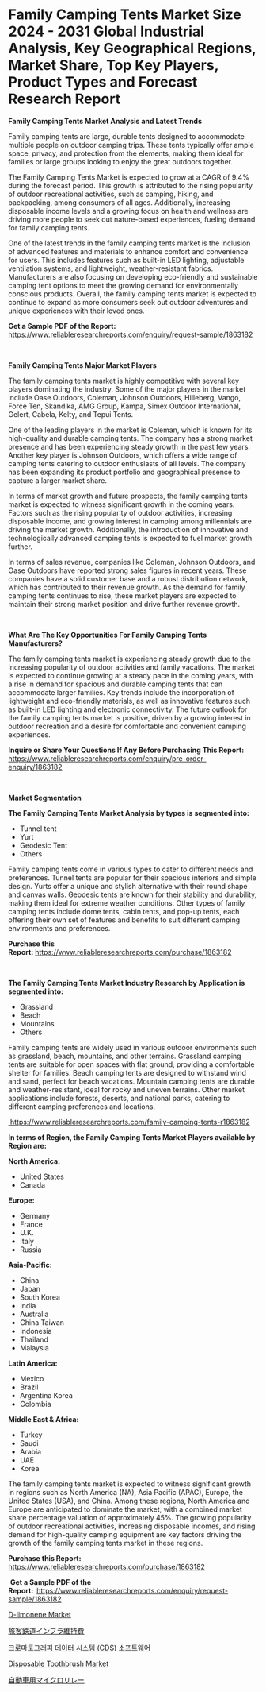 <p><h1>Family Camping Tents Market Size 2024 - 2031 Global Industrial Analysis, Key Geographical Regions, Market Share, Top Key Players, Product Types and Forecast Research Report</h1></p><p><strong>Family Camping Tents Market Analysis and Latest Trends</strong></p>
<p><p>Family camping tents are large, durable tents designed to accommodate multiple people on outdoor camping trips. These tents typically offer ample space, privacy, and protection from the elements, making them ideal for families or large groups looking to enjoy the great outdoors together.</p><p>The Family Camping Tents Market is expected to grow at a CAGR of 9.4% during the forecast period. This growth is attributed to the rising popularity of outdoor recreational activities, such as camping, hiking, and backpacking, among consumers of all ages. Additionally, increasing disposable income levels and a growing focus on health and wellness are driving more people to seek out nature-based experiences, fueling demand for family camping tents.</p><p>One of the latest trends in the family camping tents market is the inclusion of advanced features and materials to enhance comfort and convenience for users. This includes features such as built-in LED lighting, adjustable ventilation systems, and lightweight, weather-resistant fabrics. Manufacturers are also focusing on developing eco-friendly and sustainable camping tent options to meet the growing demand for environmentally conscious products. Overall, the family camping tents market is expected to continue to expand as more consumers seek out outdoor adventures and unique experiences with their loved ones.</p></p>
<p><strong>Get a Sample PDF of the Report:&nbsp;</strong> <a href="https://www.reliableresearchreports.com/enquiry/request-sample/1863182">https://www.reliableresearchreports.com/enquiry/request-sample/1863182</a></p>
<p>&nbsp;</p>
<p><strong>Family Camping Tents Major Market Players</strong></p>
<p><p>The family camping tents market is highly competitive with several key players dominating the industry. Some of the major players in the market include Oase Outdoors, Coleman, Johnson Outdoors, Hilleberg, Vango, Force Ten, Skandika, AMG Group, Kampa, Simex Outdoor International, Gelert, Cabela, Kelty, and Tepui Tents.</p><p>One of the leading players in the market is Coleman, which is known for its high-quality and durable camping tents. The company has a strong market presence and has been experiencing steady growth in the past few years. Another key player is Johnson Outdoors, which offers a wide range of camping tents catering to outdoor enthusiasts of all levels. The company has been expanding its product portfolio and geographical presence to capture a larger market share.</p><p>In terms of market growth and future prospects, the family camping tents market is expected to witness significant growth in the coming years. Factors such as the rising popularity of outdoor activities, increasing disposable income, and growing interest in camping among millennials are driving the market growth. Additionally, the introduction of innovative and technologically advanced camping tents is expected to fuel market growth further.</p><p>In terms of sales revenue, companies like Coleman, Johnson Outdoors, and Oase Outdoors have reported strong sales figures in recent years. These companies have a solid customer base and a robust distribution network, which has contributed to their revenue growth. As the demand for family camping tents continues to rise, these market players are expected to maintain their strong market position and drive further revenue growth.</p></p>
<p>&nbsp;</p>
<p><strong>What Are The Key Opportunities For Family Camping Tents Manufacturers?</strong></p>
<p><p>The family camping tents market is experiencing steady growth due to the increasing popularity of outdoor activities and family vacations. The market is expected to continue growing at a steady pace in the coming years, with a rise in demand for spacious and durable camping tents that can accommodate larger families. Key trends include the incorporation of lightweight and eco-friendly materials, as well as innovative features such as built-in LED lighting and electronic connectivity. The future outlook for the family camping tents market is positive, driven by a growing interest in outdoor recreation and a desire for comfortable and convenient camping experiences.</p></p>
<p><strong>Inquire or Share Your Questions If Any Before Purchasing This Report:</strong> <a href="https://www.reliableresearchreports.com/enquiry/pre-order-enquiry/1863182">https://www.reliableresearchreports.com/enquiry/pre-order-enquiry/1863182</a></p>
<p>&nbsp;</p>
<p><strong>Market Segmentation</strong></p>
<p><strong>The Family Camping Tents Market Analysis by types is segmented into:</strong></p>
<p><ul><li>Tunnel tent</li><li>Yurt</li><li>Geodesic Tent</li><li>Others</li></ul></p>
<p><p>Family camping tents come in various types to cater to different needs and preferences. Tunnel tents are popular for their spacious interiors and simple design. Yurts offer a unique and stylish alternative with their round shape and canvas walls. Geodesic tents are known for their stability and durability, making them ideal for extreme weather conditions. Other types of family camping tents include dome tents, cabin tents, and pop-up tents, each offering their own set of features and benefits to suit different camping environments and preferences.</p></p>
<p><strong>Purchase this Report:&nbsp;</strong><a href="https://www.reliableresearchreports.com/purchase/1863182">https://www.reliableresearchreports.com/purchase/1863182</a></p>
<p>&nbsp;</p>
<p><strong>The Family Camping Tents Market Industry Research by Application is segmented into:</strong></p>
<p><ul><li>Grassland</li><li>Beach</li><li>Mountains</li><li>Others</li></ul></p>
<p><p>Family camping tents are widely used in various outdoor environments such as grassland, beach, mountains, and other terrains. Grassland camping tents are suitable for open spaces with flat ground, providing a comfortable shelter for families. Beach camping tents are designed to withstand wind and sand, perfect for beach vacations. Mountain camping tents are durable and weather-resistant, ideal for rocky and uneven terrains. Other market applications include forests, deserts, and national parks, catering to different camping preferences and locations.</p></p>
<p><a href="https://www.reliableresearchreports.com/family-camping-tents-r1863182">&nbsp;https://www.reliableresearchreports.com/family-camping-tents-r1863182</a></p>
<p><strong>In terms of Region, the Family Camping Tents Market Players available by Region are:</strong></p>
<p>
    <p> <strong> North America: </strong>
        <ul>
            <li>United States</li>
            <li>Canada</li>
        </ul>
        </p> 
    <p> <strong> Europe: </strong>
        <ul>
            <li>Germany</li>
            <li>France</li>
            <li>U.K.</li>
            <li>Italy</li>
            <li>Russia</li>
        </ul>
        </p> 
    <p> <strong> Asia-Pacific: </strong>
        <ul>
            <li>China</li>
            <li>Japan</li>
            <li>South Korea</li>
            <li>India</li>
            <li>Australia</li>
            <li>China Taiwan</li>
            <li>Indonesia</li>
            <li>Thailand</li>
            <li>Malaysia</li>
        </ul>
        </p> 
    <p> <strong> Latin America: </strong>
        <ul>
            <li>Mexico</li>
            <li>Brazil</li>
            <li>Argentina Korea</li>
            <li>Colombia</li>
        </ul>
        </p> 
    <p> <strong> Middle East & Africa: </strong>
        <ul>
            <li>Turkey</li>
            <li>Saudi</li>
            <li>Arabia</li>
            <li>UAE</li>
            <li>Korea</li>
        </ul>
    </p>
    </p>
<p><p>The family camping tents market is expected to witness significant growth in regions such as North America (NA), Asia Pacific (APAC), Europe, the United States (USA), and China. Among these regions, North America and Europe are anticipated to dominate the market, with a combined market share percentage valuation of approximately 45%. The growing popularity of outdoor recreational activities, increasing disposable incomes, and rising demand for high-quality camping equipment are key factors driving the growth of the family camping tents market in these regions.</p></p>
<p><strong>Purchase this Report: </strong><a href="https://www.reliableresearchreports.com/purchase/1863182">https://www.reliableresearchreports.com/purchase/1863182</a></p>
<p>&nbsp;<strong>Get a Sample PDF of the Report:&nbsp;&nbsp;</strong><a href="https://www.reliableresearchreports.com/enquiry/request-sample/1863182">https://www.reliableresearchreports.com/enquiry/request-sample/1863182</a></p>
<p><strong></strong></p>
<p><p><a href="https://github.com/jerrycopelandthomaswsqd8q/Market-Research-Report-List-3/blob/main/d-limonene-market.md">D-limonene Market</a></p><p><a href="https://github.com/RandallRunte2023/Market-Research-Report-List-1/blob/main/6598498141962.md">旅客鉄道インフラ維持費</a></p><p><a href="https://github.com/Madalyell456456/Market-Research-Report-List-2/blob/main/4123574149789.md">크로마토그래피 데이터 시스템 (CDS) 소프트웨어</a></p><p><a href="https://github.com/yoshih12/Market-Research-Report-List-3/blob/main/disposable-toothbrush-market.md">Disposable Toothbrush Market</a></p><p><a href="https://github.com/TerrellConn/Market-Research-Report-List-1/blob/main/1356172141961.md">自動車用マイクロリレー</a></p></p>